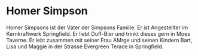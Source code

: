 # Homer Simpson
Homer Simpsons ist der Vater der Simpsons Familie. Er ist Angestellter im Kernkraftwerk Springfield. Er liebt Duff-Bier und trinkt dieses gern in Moes Taverne. Er lebt zusammen mit seiner Frau AMrge und seinen Kindern Bart, Lisa und Maggie in der Strasse Evergreen Terace in Springfield. 
